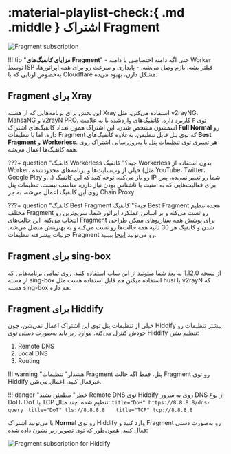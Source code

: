 # :material-playlist-check:{ .md .middle } اشتراک Fragment

![Fragment subscription](../images/fragment-sub.jpg)

!!! tip "**مزایای کانفیگ‌های Fragment**"
    - حتی اگه دامنه اختصاصی یا دامنه Worker توسط ISP فیلتر بشه، بازم وصل می‌شه.
    - پایداری و سرعت رو برای همه اپراتورها، به‌خصوص اونایی که با Cloudflare مشکل دارن، بهبود می‌ده.

## Fragment برای Xray

این بخش برای برنامه‌هایی که از هسته Xray استفاده می‌کنن، مثل v2rayNG، MahsaNG و v2rayN PRO، کاربرد داره. کانفیگ‌های واردشده با یه علامت `F` توی اسمشون مشخص شدن. این اشتراک همون تعداد کانفیگ‌های اشتراک **Full Normal** رو داره، اما با تنظیمات Fragment که توی پنل قابل تنظیمن، به‌علاوه کانفیگ‌های **Best Fragment** و **Workerless**. هر تغییری توی تنظیمات پنل با به‌روزرسانی اشتراک روی همه کانفیگ‌ها اعمال می‌شه.

???+ question "کانفیگ Workerless چیه؟"
    کانفیگ Workerless بدون استفاده از Worker، خیلی از وب‌سایت‌ها و برنامه‌های محدودشده (مثل YouTube، Twitter، Google Play و...) رو باز می‌کنه. توجه کنید که این کانفیگ IP شما رو تغییر نمی‌ده، پس برای فعالیت‌هایی که به امنیت یا ناشناس بودن نیاز دارن، مناسب نیست. تنظیمات پنل روی این کانفیگ اعمال می‌شه، به جز Chain Proxy.

???+ question "کانفیگ Best Fragment چیه؟"
    کانفیگ Best Fragment هجده تنظیم مختلف Fragment رو تست می‌کنه و بر اساس عملکرد اپراتور شما، سریع‌ترین رو انتخاب می‌کنه. این حالت‌های Fragment برای پوشش همه سناریوهای ممکن طراحی شدن و کانفیگ هر 30 ثانیه همه حالت‌ها رو تست می‌کنه و به بهترینش متصل می‌شه. جزئیات پیشرفته تنظیمات Fragment رو می‌تونید [اینجا](../configuration/fragment.md) ببینید.

## Fragment برای sing-box

از نسخه 1.12.0 به بعد شما میتونید از این ساب استفاده کنید، روی تمامی برنامه‌هایی که از هسته sing-box استفاده میکنن هم قابل استفاده هست مثل husi یا v2rayN که هسته sing-box هم داره.

## Fragment برای Hiddify

خیلی از تنظیمات پنل توی این اشتراک اعمال نمی‌شن، چون Hiddify بیشتر تنظیمات رو خودش کنترل می‌کنه. موارد زیر باید به‌صورت دستی توی Hiddify تنظیم بشن:

1. Remote DNS
2. Local DNS
3. Routing

!!! warning "هشدار"
    تنظیمات Fragment پنل، فقط اگه حالت Fragment رو توی Hiddify غیرفعال کنید، اعمال می‌شن.

!!! danger "خطر"
    مطمئن بشید Remote DNS توی Hiddify روی یه سرور DNS از نوع DoH، DoT یا TCP تنظیم شده. چند مثال:
    ```title="DoH"
    https://8.8.8.8/dns-query
    ```
    ```title="DoT"
    tls://8.8.8.8  
    ```
    ```title="TCP"
    tcp://8.8.8.8  
    ```

یا می‌تونید اشتراک **Normal** رو توی Hiddify وارد کنید و Fragment رو به‌صورت دستی فعال کنید، همون‌طور که توی تصویر زیر نشون داده شده:

![Fragment subscription for Hiddify](../images/hiddify-fragment.jpg)
